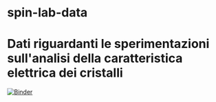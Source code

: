 # spin-lab-data
# Dati riguardanti le sperimentazioni sull'analisi della caratteristica elettrica dei cristalli
[![Binder](https://mybinder.org/badge_logo.svg)](https://mybinder.org/v2/gh/cliagit/spin-lab-data/HEAD?urlpath=lab/tree/Analisi/oscillations.ipynb)

